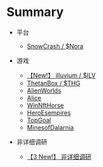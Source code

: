 # Summary

- 平台

  - [SnowCrash / $Nora](chapter4/nora.md)

- 游戏

  - [【New!】 illuvium / $ILV ](chapter4/illuvium.md)
  - [ThetanBox / $THG ](chapter4/ThetanBox.md)
  - [AlienWorlds](chapter4/AlienWorlds.md)
  - [Alice](chapter4/alice.md)
  - [WinNftHorse](chapter4/winnfthorse.md)
  - [HeroEsempires](chapter4/heroesempires.md)
  - [TopGoal](chapter4/topgoal.md)
  - [MinesofDalarnia](chapter4/MinesofDalarnia.md)

- 非详细调研

  - [【3 New!】 非详细调研](chapter4/feixiangxidiaoyan.md)

